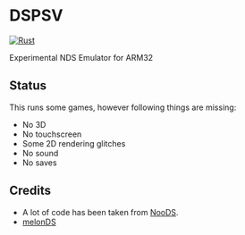 # DSPSV

[![Rust](https://github.com/Grarak/DSPSV/actions/workflows/rust.yml/badge.svg)](https://github.com/Grarak/DSPSV/actions/workflows/rust.yml)

Experimental NDS Emulator for ARM32

## Status

This runs some games, however following things are missing:
- No 3D
- No touchscreen
- Some 2D rendering glitches
- No sound
- No saves

## Credits

- A lot of code has been taken from [NooDS](https://github.com/Hydr8gon/NooDS).
- [melonDS](https://github.com/melonDS-emu/melonDS)
